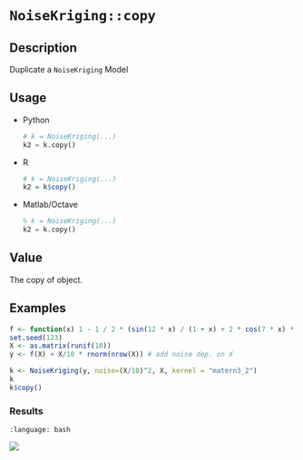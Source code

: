 # `NoiseKriging::copy`


## Description

Duplicate a `NoiseKriging` Model


## Usage

* Python
    ```python
    # k = NoiseKriging(...)
    k2 = k.copy()
    ```
* R
    ```r
    # k = NoiseKriging(...)
    k2 = k$copy()
    ```
* Matlab/Octave
    ```octave
    % k = NoiseKriging(...)
    k2 = k.copy()
    ```


## Value

The copy of object.


## Examples

```r
f <- function(x) 1 - 1 / 2 * (sin(12 * x) / (1 + x) + 2 * cos(7 * x) * x^5 + 0.7)
set.seed(123)
X <- as.matrix(runif(10))
y <- f(X) + X/10 * rnorm(nrow(X)) # add noise dep. on X

k <- NoiseKriging(y, noise=(X/10)^2, X, kernel = "matern3_2")
k
k$copy()
```

### Results
```{literalinclude} ../functions/exmaples/copy.NoiseKriging.md.Rout
:language: bash
```
![](../functions/exmaples/copy.NoiseKriging.md.png)
